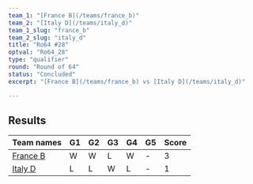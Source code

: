 ```yaml
---
team_1: "[France B](/teams/france_b)"
team_2: "[Italy D](/teams/italy_d)"
team_1_slug: "france_b"
team_2_slug: "italy_d"
title: "Ro64 #28"
optval: "Ro64_28"
type: "qualifier"
round: "Round of 64"
status: "Concluded"
excerpt: "[France B](/teams/france_b) vs [Italy D](/teams/italy_d)"

---
```

## Results

| Team names | G1 | G2 | G3 | G4 | G5 | Score |
| -- | -- | -- | -- | -- | -- | -- |
| [France B](/teams/france_b) | W | W | L | W | - | 3 |
| [Italy D](/teams/italy_d) | L | L | W | L | - | 1 |
